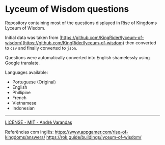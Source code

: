 # Lyceum of Wisdom questions

Repository containing most of the questions displayed in Rise of Kingdoms Lyceum of Wisdom.

Initial data was taken from [https://github.com/KingRider/lyceum-of-wisdom](https://github.com/KingRider/lyceum-of-wisdom) then converted to `csv` and finally converted to `json`.

Questions were automatically converted into English shamelessly using Google translate.

Languages available:

- Portuguese (Original)
- English
- Phillipine
- French
- Vietnamese
- Indonesian

---

[LICENSE - MIT - André Varandas](LICENSE)

Referências com inglês:
https://www.appgamer.com/rise-of-kingdoms/answers/
https://rok.guide/buildings/lyceum-of-wisdom/
